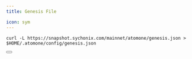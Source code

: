 ```yaml
---
title: Genesis File

icon: sym
---
```


<div class="code-block-wrapper"><!-- Note: Change nodename and $HOME/.binary -->
  <pre><code>curl -L https://snapshot.sychonix.com/mainnet/atomone/genesis.json > $HOME/.atomone/config/genesis.json</code></pre>
  <button class="copy-btn"><i class="fas fa-copy"></i></button>
</div>

